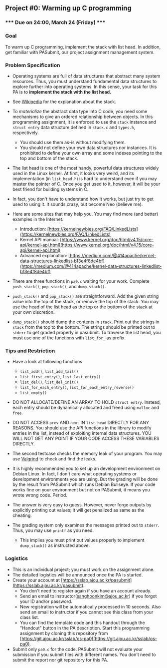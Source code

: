 ## Project #0: Warming up C programming

### *** Due on 24:00, March 24 (Friday) ***


### Goal
To warm up C programming, implement the stack with list head. In addition, get familiar with PASubmit, our project assignment management system.


### Problem Specification
- Operating systems are full of data structures that abstract many system resources. Thus, you must understand fundamental data structures to explore further into operating systems. In this sense, your task for this PA is to **implement the stack with the list head.**

- See [Wikipedia](https://en.wikipedia.org/wiki/Stack_(abstract_data_type)) for the explanation about the stack.

- To *materialize* the abstract data type into C code, you need some mechanisms to give an ordered relationship between objects. In this programming assignment, it is enforced to use the `stack` instance and `struct entry` data structure defined in `stack.c` and `types.h`, respectively.
  - You should use them as-is without modifying them.
  - You should not define your own data structures nor instances. It is prohibited to define your own array and some indexes pointing to the top and bottom of the stack.

- The list head is one of the most handy, powerful data structures widely used in the Linux kernel. At first, it looks very weird, and its implementation (in `list_head.h`) is hard to understand even if you may master the pointer of C. Once you get used to it, however, it will be your best friend for building systems in C.
- In fact, you don't have to understand how it works, but just try to get used to using it. It sounds crazy, but become Neo (believe me).
- Here are some sites that may help you. You may find more (and better) examples in the Internet.
  - Introduction: [https://kernelnewbies.org/FAQ/LinkedLists](https://kernelnewbies.org/FAQ/LinkedLists)
  - Kernel API manual: [https://www.kernel.org/doc/html/v4.15/core-api/kernel-api.html](https://www.kernel.org/doc/html/v4.15/core-api/kernel-api.html)
  - Advanced explanation: [https://medium.com/@414apache/kernel-data-structures-linkedlist-b13e4f8de4bf](https://medium.com/@414apache/kernel-data-structures-linkedlist-b13e4f8de4bf)

- There are three functions in `pa0.c` waiting for your work. Complete `push_stack()`, `pop_stack()`, and `dump_stack()`.

- `push_stack()` and `pop_stack()` are straightforward. Add the given string value into the top of the stack, or remove the top of the stack. You may use the head of the list head as the top or the bottom of the stack at your own discretion.

- `dump_stack()` should dump the contents in `stack`. Print out the strings in `stack` from the top to the bottom. The strings should be printed out to `stderr` to get graded properly in pasubmit. To traverse the list head, you must use one of the functions with `list_for_` as prefix.


### Tips and Restriction
- Have a look at following functions
  - `list_add()`, `list_add_tail()`
  - `list_first_entry()`, `list_last_entry()`
  - `list_del()`, `list_del_init()`
  - `list_for_each_entry()`, `list_for_each_entry_reverse()`
  - `list_empty()`

- DO NOT ALLOCATE/DEFINE AN ARRAY TO HOLD `struct entry`. Instead, each entry should be dynamically allocated and freed using `malloc` and `free`.

- DO NOT ACCESS `prev` AND `next` IN `list_head` DIRECTLY FOR ANY REASONS. You should use the API functions in the library to modify entries in the list, instead of exploiting internal data structures. YOU WILL NOT GET ANY POINT IF YOUR CODE ACCESS THESE VARIABLES DIRECTLY.

- The second testcase checks the memory leak of your program. You may use [Valgrind](https://valgrind.org/) to check and find the leaks.

- It is highly recommended you to set up an development environment on Debian Linux. In fact, I don't care what operating systems or development environments you are using. But the grading will be done by the result from PASubmit which runs Debian Bullseye. If your code works fine on your environment but not on PASubmit, it means you wrote wrong code. Period.

- The answer is very easy to guess. However, never forge outputs by explicitly printing out values; it will get penalized as same as the cheating.

- The grading system only examines the messages printed out to `stderr`. Thus, you may use `printf` as you need.
  - This implies you must print out values properly to implement `dump_stack()` as instructed above.


### Logistics
- This is an individual project; you must work on the assignment alone.
- The detailed logistics will be announced once the PA is started.
- Create your account at [https://sslab.ajou.ac.kr/pasubmit](https://sslab.ajou.ac.kr/pasubmit).
  - You don't need to register again if you have an account already.
  - Send an email to instructor([sanghoonkim@ajou.ac.kr](mailto:sanghoonkim@ajou.ac.kr)) if you forgot your ID and/or password.
  - New registration will be automatically processed in 10 seconds. Also send an email to instructor if you cannot see this class from your class list.
  - You can find the template code and this handout through the "Handout" button in the PA description. Start this programming assignment by cloning this repository from [https://git.ajou.ac.kr/sslab/os-pa0](https://git.ajou.ac.kr/sslab/os-pa0).
- Submit only `pa0.c` for the code. PASubmit will not evaluate your submission if you submit files with different names. You don't need to submit the report nor git repository for this PA.
